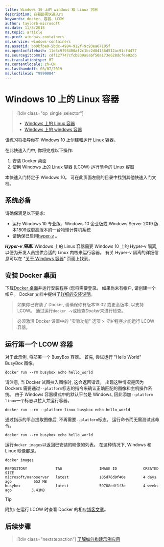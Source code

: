 ```yaml
---
title: Windows 10 上的 windows 和 Linux 容器
description: 容器部署快速入门
keywords: docker、容器、LCOW
author: taylorb-microsoft
ms.date: 11/8/2018
ms.topic: article
ms.prod: windows-containers
ms.service: windows-containers
ms.assetid: bb9bfbe0-5bdc-4984-912f-9c93ea67105f
ms.openlocfilehash: 11e3c9f93400af2c1bc2d84136d512ac91cf4477
ms.sourcegitcommit: cdf127747cfcb839a8abf50a173e628dcfee02db
ms.translationtype: MT
ms.contentlocale: zh-CN
ms.lasthandoff: 08/07/2019
ms.locfileid: "9999084"
---
```

# <a name="linux-containers-on-windows-10"></a>Windows 10 上的 Linux 容器

> [!div class="op_single_selector"]
> - [Windows 上的 Linux 容器](quick-start-windows-10-linux.md)
> - [Windows 上的 windows 容器](quick-start-windows-10.md)

该练习将指导你在 Windows 10 上创建和运行 Linux 容器。

在此快速入门中, 你将完成以下操作:

1. 安装 Docker 桌面
2. 使用 Windows 上的 Linux 容器 (LCOW) 运行简单的 Linux 容器

本快速入门特定于 Windows 10。 可在此页面左侧的目录中找到其他快速入门文档。

## <a name="prerequisites"></a>系统必备

请确保满足以下要求:
- 运行 Windows 10 专业版、Windows 10 企业版或 Windows Server 2019 版本1809或更高版本的一台物理计算机系统
- 请确保已启用[hyper-v](https://docs.microsoft.com/virtualization/hyper-v-on-windows/reference/hyper-v-requirements) 。

***Hyper-v 隔离:*** Windows 上的 Linux 容器需要 Windows 10 上的 Hyper-v 隔离, 以便为开发人员提供合适的 Linux 内核来运行容器。 有关 Hyper-v 隔离的详细信息可以在 "[关于 Windows 容器](../about/index.md)" 页面上找到。

## <a name="install-docker-desktop"></a>安装 Docker 桌面

下载[Docker 桌面](https://store.docker.com/editions/community/docker-ce-desktop-windows)并运行安装程序 (您将需要登录。 如果尚未有帐户, 请创建一个帐户。 Docker 文档中提供了[详细的安装说明](https://docs.docker.com/docker-for-windows/install)。

> 如果你已安装了 Docker, 请确保你有版本18.02 或更高版本, 以支持 LCOW。 通过运行`docker -v`或检查*Docker*来进行检查。

> 必须激活 Docker 设置中的 "实验功能" 选项 *> 守护*程序才能运行 LCOW 容器。

## <a name="run-your-first-lcow-container"></a>运行第一个 LCOW 容器

对于此示例, 将部署一个 BusyBox 容器。 首先, 尝试运行 "Hello World" BusyBox 图像。

```console
docker run --rm busybox echo hello_world
```

请注意, 当 Docker 试图拉入图像时, 这会返回错误。 出现这种情况是因为 Dockers 需要通过`--platform`标志的指令来确认正确匹配的图像和主机操作系统。 由于 Windows 容器模式中的默认平台是 Windows, 因此添加`--platform linux`一个标志以拉入并运行容器。

```console
docker run --rm --platform linux busybox echo hello_world
```

通过指示的平台提取图像后, 不再需要`--platform`标志。 运行命令而无需测试此命令。

```console
docker run --rm busybox echo hello_world
```

运行`docker images`以返回已安装的映像的列表。 在这种情况下, Windows 和 Linux 映像都是。

```console
docker images

REPOSITORY             TAG                 IMAGE ID            CREATED             SIZE
microsoft/nanoserver   latest              105d76d0f40e        4 days ago          652 MB
busybox                latest              59788edf1f3e        4 weeks ago         3.41MB
```

> [!TIP]
> 附加: 在运行 LCOW 时查看 Docker 的相应[博客文章](https://blog.docker.com/2018/02/docker-for-windows-18-02-with-windows-10-fall-creators-update/)。

## <a name="next-steps"></a>后续步骤

> [!div class="nextstepaction"]
> [了解如何构建示例应用](./building-sample-app.md)
